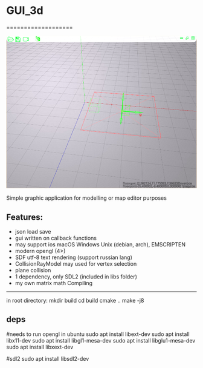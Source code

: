 # GUI_3d
===================
	
![view](/gui3d.png)

Simple graphic application for modelling or map editor purposes
 
Features: 
--------

* json load save
* gui written on callback functions
* may support ios macOS Windows Unix (debian, arch), EMSCRIPTEN
* modern opengl (4>)
* SDF utf-8 text rendering (support russian lang)
* CollisionRayModel may used for vertex selection
* plane collision
* 1 dependency, only SDL2 (included in libs folder)
* my own matrix math
Compiling
---------
in root directory:
mkdir build 
cd build 
cmake ..
make -j8

deps
---------
#needs to run opengl in ubuntu
sudo apt install libext-dev
sudo apt install libx11-dev
sudo apt install libgl1-mesa-dev
sudo apt install libglu1-mesa-dev
sudo apt install libxext-dev

#sdl2 
sudo apt install libsdl2-dev



